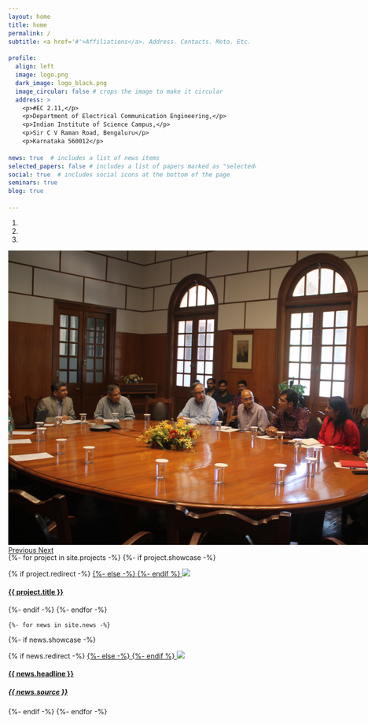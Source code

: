 ```yaml
---
layout: home
title: home
permalink: /
subtitle: <a href='#'>Affiliations</a>. Address. Contacts. Moto. Etc.

profile:
  align: left     
  image: logo.png
  dark_image: logo_black.png
  image_circular: false # crops the image to make it circular
  address: >
    <p>#EC 2.11,</p>
    <p>Department of Electrical Communication Engineering,</p>
    <p>Indian Institute of Science Campus,</p>
    <p>Sir C V Raman Road, Bengaluru</p>
    <p>Karnataka 560012</p>

news: true  # includes a list of news items
selected_papers: false # includes a list of papers marked as "selected={true}"
social: true  # includes social icons at the bottom of the page
seminars: true
blog: true

---
```


<div id="updatesAndEvents" class="carousel slide" data-ride="carousel">
  <ol class="carousel-indicators">
    <li data-target="#carouselExampleIndicators" data-slide-to="0" class="active"></li>
    <li data-target="#carouselExampleIndicators" data-slide-to="1"></li>
    <li data-target="#carouselExampleIndicators" data-slide-to="2"></li>
  </ol>
  <div class="carousel-inner" role="listbox" style="max-width:900px; max-height:600px !important;">
    <div class="carousel-item active">
      <img class="d-block w-100" style = "max-height:600px; max-width:900px !important;" src="assets/img/history/IMG_0281.JPG" alt="First slide">
      <!-- {% youtube uSpeHqV5ksc %} -->
    </div>

<!-- Showcasing projects on the carousel -->

   {%- for project in site.projects -%}
   {%- if project.showcase -%}
     <div class="carousel-item">
      {% if project.redirect -%}
        <a href="{{ project.redirect }}">
        {%- else -%}
        <a href="{{ project.url | relative_url }}">
      {%- endif %}
        <img class="d-block w-100 img-fluid" src="{{ project.img }}">
        <div class="carousel-caption">
          <h4 class="glow meta blue rounded"> {{ project.title }} </h4>
        </div>
        </a>
    </div>
    {%- endif -%}
    {%- endfor -%}

<!-- Showcasing news on the carousel -->
    {%- for news in site.news -%}
   {%- if news.showcase -%}
     <div class="carousel-item">
     {% if news.redirect -%}
        <a href="{{ news.redirect }}">
        {%- else -%}
        <a href="{{ news.url | relative_url }}">
      {%- endif %}
        <img class="d-block w-100 img-fluid" src="{{ news.img }}">
        <div class="carousel-caption">
          <h4 class="glow meta white rounded"> {{ news.headline }} </h4>
          <h5 class="blue rounded"> {{ news.source }}</h5>
        </div>
        </a>
    </div>
    {%- endif -%}
    {%- endfor -%}

    
  </div>
  <a class="carousel-control-prev" href="#updatesAndEvents" role="button" data-slide="prev">
    <span class="carousel-control-prev-icon red" aria-hidden="true"></span>
    <span class="sr-only">Previous</span>
  </a>
  <a class="carousel-control-next" href="#updatesAndEvents" role="button" data-slide="next">
    <span class="carousel-control-next-icon red" aria-hidden="true"></span>
    <span class="sr-only">Next</span>
  </a>
</div>

